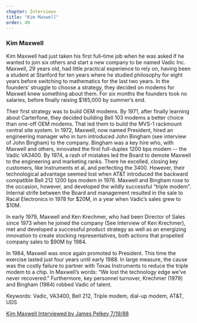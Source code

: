 ```yaml
---
chapter: Interviews
title: "Kim Maxwell"
order: 49
---
```


### Kim Maxwell

Kim Maxwell had just taken his first full–time job when he was asked if he wanted to join six others and start a new company to be named Vadic Inc. Maxwell, 29 years old, had little practical experience to rely on, having been a student at Stanford for ten years where he studied philosophy for eight years before switching to mathematics for the last two years. In the founders’ struggle to choose a strategy, they decided on modems for Maxwell knew something about them. For six months the founders took no salaries, before finally raising $185,000 by summer’s end.

Their first strategy was to build OEM modems. By 1971, after finally learning about Carterfone, they decided building Bell 103 modems a better choice than one-off OEM modems. That led them to build the MVS-1 rackmount central site system. In 1972, Maxwell, now named President, hired an engineering manager who in turn introduced John Bingham (see interview of John Bingham) to the company. Bingham was a key hire who, with Maxwell and others, innovated the first full-duplex 1200 bps modem -- the Vadic VA3400. By 1974, a rash of mistakes led the Board to demote Maxwell to the engineering and marketing ranks. There he excelled, closing key customers, like Instruments et al, and perfecting the 3400. However, their technological advantage seemed lost when AT&T introduced the backward compatible Bell 212 1200 bps modem in 1976. Maxwell and Bingham rose to the occasion, however, and developed the wildly successful “triple modem". Internal strife between the Board and management resulted in the sale to Racal Electronics in 1978 for $20M, in a year when Vadic’s sales grew to $10M.

In early 1979, Maxwell and Ken Krechmer, who had been Director of Sales since 1973 when he joined the company (See Interview of Ken Krechmer), met and developed a successful product strategy as well as an energizing innovation to create stocking representatives, both actions that propelled company sales to $90M by 1984.

In 1984, Maxwell was once again promoted to President. This time the exercise lasted just four years until early 1988. In large measure, the cause was the costly failure to partner with Texas Instruments to reduce the triple modem to a chip. In Maxwell’s words: “We lost the technology edge we've never recovered.” Furthermore, key personnel turnover, Krechmer (1979) and Bingham (1984) robbed Vadic of talent.

Keywords: Vadic, VA3400, Bell 212, Triple modem, dial-up modem, AT&T, UDS

[Kim Maxwell Interviewed by James Pelkey 7/19/88](https://archive.computerhistory.org/resources/access/text/2017/09/102740207-05-01-acc.pdf)
